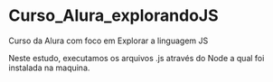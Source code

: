 # Curso_Alura_explorandoJS
Curso da Alura com foco em Explorar a linguagem JS

Neste estudo, executamos os arquivos .js através do Node a qual foi instalada na maquina. 
